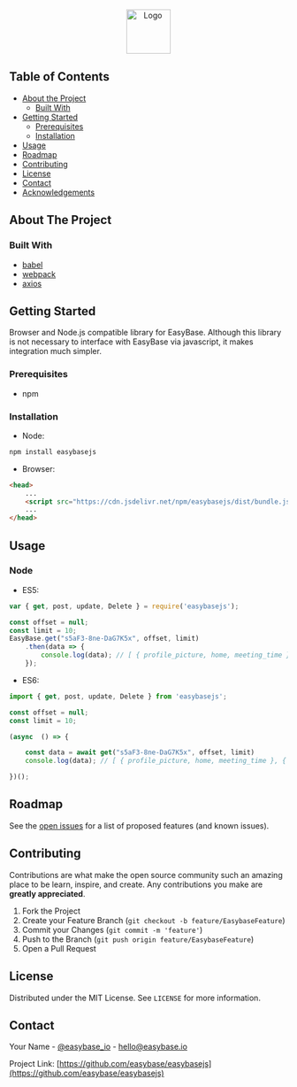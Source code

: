 

<!-- PROJECT SHIELDS -->
<!--
*** I'm using markdown "reference style" links for readability.
*** Reference links are enclosed in brackets [ ] instead of parentheses ( ).
*** See the bottom of this document for the declaration of the reference variables
*** for contributors-url, forks-url, etc. This is an optional, concise syntax you may use.
*** https://www.markdownguide.org/basic-syntax/#reference-style-links
-->
<!-- [![Contributors][contributors-shield]][contributors-url]
[![Forks][forks-shield]][forks-url]
[![Stargazers][stars-shield]][stars-url]
[![Issues][issues-shield]][issues-url]
[![MIT License][license-shield]][license-url]
[![LinkedIn][linkedin-shield]][linkedin-url] -->



<!-- PROJECT LOGO -->
<br />
<p align="center">
  <a href="https://github.com/easybase/easybasejs">
    <img src="https://easybase.io/assets/images/logo_black.png" alt="Logo" width="80" height="80">
  </a>
</p>



<!-- TABLE OF CONTENTS -->
## Table of Contents

* [About the Project](#about-the-project)
  * [Built With](#built-with)
* [Getting Started](#getting-started)
  * [Prerequisites](#prerequisites)
  * [Installation](#installation)
* [Usage](#usage)
* [Roadmap](#roadmap)
* [Contributing](#contributing)
* [License](#license)
* [Contact](#contact)
* [Acknowledgements](#acknowledgements)



<!-- ABOUT THE PROJECT -->
## About The Project



### Built With

* [babel](https://babeljs.io/)
* [webpack](https://webpack.js.org/)
* [axios](https://github.com/axios/axios)



<!-- GETTING STARTED -->
## Getting Started
Browser and Node.js compatible library for EasyBase. Although this library is not necessary to interface with EasyBase via javascript, it makes integration much simpler.

### Prerequisites

* npm

### Installation
* Node:
```sh
npm install easybasejs
```
* Browser:
```html
<head>
    ...
    <script src="https://cdn.jsdelivr.net/npm/easybasejs/dist/bundle.js"></script>
    ...
</head>

```



<!-- USAGE EXAMPLES -->
## Usage
### Node
* ES5:
```js
var { get, post, update, Delete } = require('easybasejs');

const offset = null;
const limit = 10;
EasyBase.get("s5aF3-8ne-DaG7K5x", offset, limit)
    .then(data => {
        console.log(data); // [ { profile_picture, home, meeting_time }, { profile_picture, home, meeting_time }, ... ]
    });
```
* ES6:
```js
import { get, post, update, Delete } from 'easybasejs';

const offset = null;
const limit = 10;

(async  () => {

    const data = await get("s5aF3-8ne-DaG7K5x", offset, limit)
    console.log(data); // [ { profile_picture, home, meeting_time }, { profile_picture, home, meeting_time }, ... ]

})();
```


<!-- ROADMAP -->
## Roadmap

See the [open issues](https://github.com/easybase/easybasejs/issues) for a list of proposed features (and known issues).


<!-- CONTRIBUTING -->
## Contributing

Contributions are what make the open source community such an amazing place to be learn, inspire, and create. Any contributions you make are **greatly appreciated**.

1. Fork the Project
2. Create your Feature Branch (`git checkout -b feature/EasybaseFeature`)
3. Commit your Changes (`git commit -m 'feature'`)
4. Push to the Branch (`git push origin feature/EasybaseFeature`)
5. Open a Pull Request


<!-- LICENSE -->
## License

Distributed under the MIT License. See `LICENSE` for more information.



<!-- CONTACT -->
## Contact

Your Name - [@easybase_io](https://twitter.com/easybase_io) - hello@easybase.io

Project Link: [https://github.com/easybase/easybasejs](https://github.com/easybase/easybasejs)




<!-- MARKDOWN LINKS & IMAGES -->
<!-- https://www.markdownguide.org/basic-syntax/#reference-style-links -->
<!-- [contributors-shield]: https://img.shields.io/github/contributors/easybase/repo.svg?style=flat-square
[contributors-url]: https://github.com/easybase/repo/graphs/contributors
[forks-shield]: https://img.shields.io/github/forks/easybase/repo.svg?style=flat-square
[forks-url]: https://github.com/easybase/repo/network/members
[stars-shield]: https://img.shields.io/github/stars/easybase/repo.svg?style=flat-square
[stars-url]: https://github.com/easybase/repo/stargazers
[issues-shield]: https://img.shields.io/github/issues/easybase/repo.svg?style=flat-square
[issues-url]: https://github.com/easybase/repo/issues
[license-shield]: https://img.shields.io/github/license/easybase/repo.svg?style=flat-square
[license-url]: https://github.com/easybase/repo/blob/master/LICENSE.txt
[linkedin-shield]: https://img.shields.io/badge/-LinkedIn-black.svg?style=flat-square&logo=linkedin&colorB=555
[linkedin-url]: https://linkedin.com/in/easybase
[product-screenshot]: images/screenshot.png -->